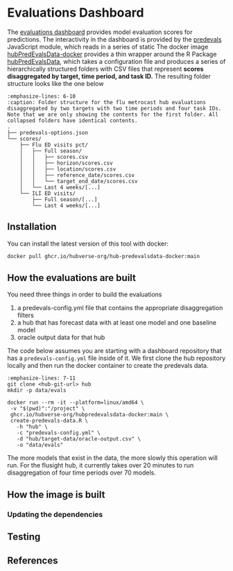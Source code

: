 # Evaluations Dashboard

The [evaluations dashboard](#dashboard-predevals) provides model evaluation scores
for predictions. The interactivity in the dashboard is provided by the [predevals](https://github.com/hubverse-org/predevals) JavaScript module, which reads in a series of static The docker image
[hubPredEvalsData-docker](https://github.com/hubverse-org/hubPredEvalsData-docker)
provides a thin wrapper around the R Package
[hubPredEvalsData](https://hubverse-org.github.io/hubPredEvalsData), which takes
a configuration file and produces a series of hierarchically structured folders
with CSV files that represent **scores disaggregated by target, time period,
and task ID.** The resulting folder structure looks like the one below

```{code-block}
:emphasize-lines: 6-10
:caption: Folder structure for the flu metrocast hub evaluations disaggregated by two targets with two time periods and four task IDs. Note that we are only showing the contents for the first folder. All collapsed folders have identical contents.
.
├── predevals-options.json
└── scores/
    ├── Flu ED visits pct/
    │   ├── Full season/
    │   │   ├── scores.csv
    │   │   ├── horizon/scores.csv
    │   │   ├── location/scores.csv
    │   │   ├── reference_date/scores.csv
    │   │   └── target_end_date/scores.csv
    │   └── Last 4 weeks/[...]
    └── ILI ED visits/
        ├── Full season/[...]
        └── Last 4 weeks/[...]
```

## Installation

You can install the latest version of this tool with docker:

```bash
docker pull ghcr.io/hubverse-org/hub-predevalsdata-docker:main
```

## How the evaluations are built

You need three things in order to build the evaluations

1. a predevals-config.yml file that contains the appropriate disaggregation filters
2. a hub that has forecast data with at least one model and one baseline model
3. oracle output data for that hub

The code below assumes you are starting with a dashboard repository that has
a `predevals-config.yml` file inside of it. We first clone the hub repository
locally and then run the docker container to create the predevals data.

```{code-block} bash
:emphasize-lines: 7-11
git clone <hub-git-url> hub
mkdir -p data/evals

docker run --rm -it --platform=linux/amd64 \
 -v "$(pwd)":"/project" \
 ghcr.io/hubverse-org/hubpredevalsdata-docker:main \
 create-predevals-data.R \
   -h "hub" \
   -c "predevals-config.yml" \
   -d "hub/target-data/oracle-output.csv" \
   -o "data/evals"
```

The more models that exist in the data, the more slowly this operation will run.
For the flusight hub, it currently takes over 20 minutes to run disaggregation
of four time periods over 70 models.

## How the image is built


### Updating the dependencies

## Testing

## References
